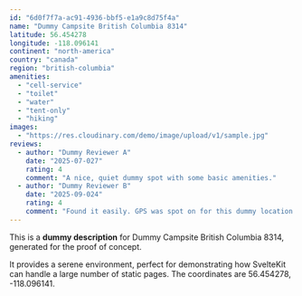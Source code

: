 ```yaml
---
id: "6d0f7f7a-ac91-4936-bbf5-e1a9c8d75f4a"
name: "Dummy Campsite British Columbia 8314"
latitude: 56.454278
longitude: -118.096141
continent: "north-america"
country: "canada"
region: "british-columbia"
amenities:
  - "cell-service"
  - "toilet"
  - "water"
  - "tent-only"
  - "hiking"
images:
  - "https://res.cloudinary.com/demo/image/upload/v1/sample.jpg"
reviews:
  - author: "Dummy Reviewer A"
    date: "2025-07-027"
    rating: 4
    comment: "A nice, quiet dummy spot with some basic amenities."
  - author: "Dummy Reviewer B"
    date: "2025-09-024"
    rating: 4
    comment: "Found it easily. GPS was spot on for this dummy location."
---
```


This is a **dummy description** for Dummy Campsite British Columbia 8314, generated for the proof of concept.

It provides a serene environment, perfect for demonstrating how SvelteKit can handle a large number of static pages. The coordinates are 56.454278, -118.096141.
